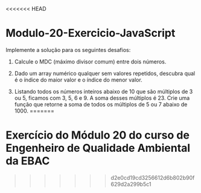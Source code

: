 <<<<<<< HEAD
# Modulo-20-Exercicio-JavaScript

Implemente a solução para os seguintes desafios:

1. Calcule o MDC (máximo divisor comum) entre dois números.

2. Dado um array numérico qualquer sem valores repetidos, descubra qual é o índice do maior valor e o índice do menor valor.

3. Listando todos os números inteiros abaixo de 10 que são múltiplos de 3 ou 5, ficamos com 3, 5, 6 e 9. A soma desses múltiplos é 23. Crie uma função que retorne a soma de todos os múltiplos de 5 ou 7 abaixo de 1000.
=======
# Exercício do Módulo 20 do curso de Engenheiro de Qualidade Ambiental da EBAC
>>>>>>> d2e0cd19cd3256612d6b802b90f629d2a299b5c1
